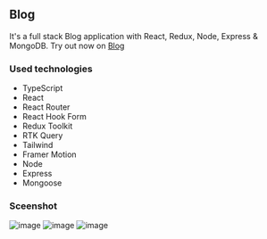 ## Blog
It's a full stack Blog application with React, Redux, Node, Express & MongoDB. Try out now on [Blog](https://dixrom.github.io/blog/)

### Used technologies
 - TypeScript 
 - React 
 - React Router
 - React Hook Form
 - Redux Toolkit 
 - RTK Query
 - Tailwind 
 - Framer Motion
 - Node
 - Express
 - Mongoose

### Sceenshot
![image](https://cdn.discordapp.com/attachments/574907131363590174/1042083480802185246/image.png)
![image](https://cdn.discordapp.com/attachments/574907131363590174/1042083698805309440/image.png)
![image](https://cdn.discordapp.com/attachments/574907131363590174/1042083856595042324/image.png)

